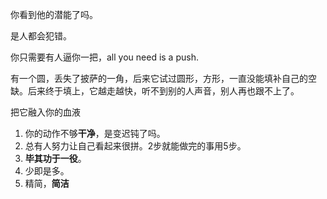 你看到他的潜能了吗。

是人都会犯错。

你只需要有人逼你一把，all you need is a push.

有一个圆，丢失了披萨的一角，后来它试过圆形，方形，一直没能填补自己的空缺。后来终于填上，它越走越快，听不到别的人声音，别人再也跟不上了。

把它融入你的血液

1. 你的动作不够**干净**，是变迟钝了吗。
2. 总有人努力让自己看起来很拼。2步就能做完的事用5步。
3. **毕其功于一役**。
4. 少即是多。
5. 精简，**简洁**